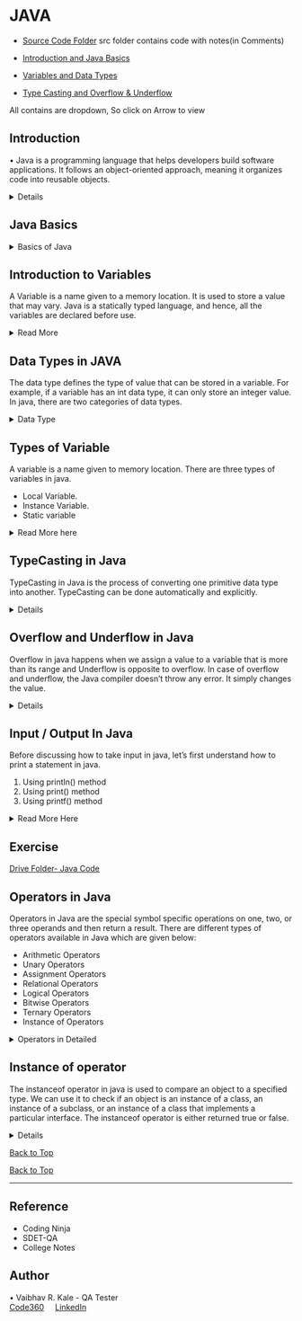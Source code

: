 # JAVA

- [Source Code Folder](https://github.com/vk0708/Java-For-Automation-Tester/tree/main/src)
	src folder contains code with notes(in Comments)
  
- [Introduction and Java Basics](README.md#Introsuction)

- [Variables and Data Types](README.md##IntroductiontoVariables)

- [Type Casting and Overflow & Underflow](README.md##TypeCastinginJava)

All contains are dropdown, So click on Arrow to view

## Introduction
• Java is a programming language that helps developers build software applications. It follows 
an object-oriented approach, meaning it organizes code into reusable objects.

<details>

### Types of Programming Languages
Programming languages can be grouped based on how they're structured:

1. Structured Programming Languages:
    o Examples: C, Python
    o These languages use a logical flow of commands.
    
2. Object-Based Programming Languages:
    o Examples: Visual Basic (VB), VBScript, Python
    o They support some object-oriented programming (OOP) ideas like classes and objects, but not inheritance.
    
3. Object-Oriented Programming (OOP) Languages:
    o Examples: C++, Java, C#, Python
    o These languages support all OOP concepts.

###  OOP (Object Oriented Programming) Concepts
1. Class
2. Object
3. Polymorphism
4. Inheritance
5. Abstraction
6. Encapsulation
</details>

## Java Basics 
<details>

<summary>Basics of Java</summary>
### Java Features

1. Platform Independent: Java can run on any device with Java Runtime Environment (JRE), 
making it versatile.

2. Case Sensitive: Java treats uppercase and lowercase letters as different (e.g., a is not the 
same as A).

### Java Components

1. JDK (Java Development Kit): Tools for developing Java applications.
2. JRE (Java Runtime Environment): Needed to run Java applications.
3. JVM (Java Virtual Machine): Runs the Java code on your device.

### Core Java vs. Advanced Java

• Core Java: Focuses on the basics (Java SE).
• Advanced Java: Covers more specialized topics (Java EE), like web services and databases.

### Java Versions

• JDK 8: Created by Sun Microsystems, now managed by Oracle.
• Latest Version: JDK 22.
• Recommended Version: JDK 11+ for most uses.
• Java Distributions:
    o Community Edition: Free and open-source (OpenJDK).
    o Licensed Edition: Commercial with long-term support (Oracle JDK).

### JDK Download & Installation (Refer the installation document)

• Download and Install JDK
• Set Java Path inside environment variables
• Verify Installation inside command prompt
Eclipse IDE Download & Installation (Refer the installation document)
• Download Eclipse IDE and install it.
• Launch eclipse and create new java project.

### Setting Up a Java Project in Eclipse

1. Create a New Java Project: File → New → Java Project
2. Create a New Package: Right-click on src → New → Package
3. Create a New Class: Right-click on the package → New → Class

### Java Naming Conventions

1. Start with an uppercase letter (e.g., MyClass).
2. Class names shouldn't begin with numbers.
3. Underscores (_) are allowed in class names.
4. Avoid using special characters.
5. Numbers are allowed but not as the first character.

### Comments in Java

• Single-Line Comment: // This is a comment
• Multi-Line Comment: /* This is a multi-line comment */

### Keyboard Shortcuts

• Auto-Complete System Output: Type Syso then press Ctrl + Space (or CMD + Space on Mac).
• Single-Line Comment: Press Ctrl + /
• Multi-Line Comment: Press Ctrl + Shift + /

[Back to Top](README.md#java)

</details>

## Introduction to Variables

A Variable is a name given to a memory location. It is used to store a value that may vary. Java is a statically typed language, and hence, all the variables are declared before use.  

<details>
<summary>Read More</summary>

### Variable Declaration
In Java, we can declare variables as follows:

type: Type of the data that can be stored in this variable. It can be int, float, double, etc.
name: Name given to the variable.
data_type variable_name;

Example: int x;

In this way, we can only create a variable in the memory location. Currently, it doesn’t have any value. We can assign the value in this variable by using two ways:
• By using variable initialization.
• By taking input
Here, we have discussed only the first way, i.e. variable initialization. We will discuss the second way later.

data_type variable_name = value;
Example: int x = 10;

### Java Keywords:
 
Keywords in Java are also known as reserved words. These are the predefined words therefore they can’t be used as a variable name. If we will use keywords as a variable name, the result will be a compile-time error. The list of all the Java Keywords is given below.

[Back to Top](README.md#java)
</details>

## Data Types in JAVA
The data type defines the type of value that can be stored in a variable. For example, if a variable has an int data type, it can only store an integer value. In java, there are two categories of data types.

<details>
<summary>Data Type</summary>


1. Primitive Data Type: A primitive data type is predefined by the language and is named by a keyword or reserved keyword. There are eight types of primitive data types in java such as boolean, char, int, short, byte, long, float, and double.
- boolean: boolean data type specifies only one bit of information and it is used to store only two possible values either true or false.
- byte: byte data type is 8 bit signed two’s complement integer. Its value lies between -128 to 127. It has a minimum value of -128 and a maximum value of 127 (inclusive). The byte data type is most commonly used to save memory in large arrays.
- short: short data type is a 16-bit signed two’s complement integer. It can hold any number between -32768 to 32767 (inclusive). Like byte data type, it is commonly used to save memory in large arrays.
- int: int data type is 32-bit signed two’s complement integer. It can hold the number between -2,147,483,648 to 2,147,483,648. The default value of the int data type is 0.
long: long data type is 64-bit two’s complement integer. It can hold the number between -2^63 to 2^63-1. The default value of long data type is 0.
- float: float data type is used to store floating-point numbers. The float data type is a single-precision 32-bit IEEE 754 floating-point. It can hold 6 to 7 decimal digits. It is recommended to use float instead of double if you need to save memory in large arrays of floating-point numbers. The default value of float is 0.0f.
- double: double data type is generally used to store decimal values. The double data type is a double-precision 64-bit IEEE 754 floating-point. For decimal values, this data type is generally the default choice. The default value of double is 0.0d.
- char: The char data type is used to store characters. The char data type is a single 16-bit Unicode character. 
 

2. Non-Primitive Data Type: Non-Primitive data type refers to the objects. ArrayList and String are some of the examples of Non-Primitive data type. We will discuss the Non-Primitive data type later. 

Example
```java
// Primitive Data Types
int price = 5000;                               // Integer Value
float rateOfInterest = 5.99f;                   // Floating point number
char ch = 'a';                                  // Character

// Non-Primitive Data Types
String str = "Coding Ninjas";                   // String
```
[Back to Top](README.md#java)

</details>

## Types of Variable

A variable is a name given to memory location. There are three types of variables in java.

- Local Variable.
- Instance Variable.
- Static variable

<details>
<summary>
Read More here
</summary>

1. Local Variables: A variable that is defined inside a block, method body, or constructor is called a local variable. These variables are created when the methods are called and they get destroyed when the methods are executed and return to the caller. 
The initialization of the local variable is mandatory. If you don’t initialize the variable before use, the compiler will give a compile-time error.

```java
public class Addition {
   
   // Function to add two numbers
   public void add() {
      // Local variables
      int a = 10;
      int b = 20;
      int c = a + b;
      
      // Printing the sum
      System.out.println(c);
   }

   // Driver Code
   public static void main(String args[]) {
      // Creating an object of Addition class
      Addition obj = new Addition();
      // Function Call
      obj.add();
   }
}
```
 2. Instance Variables: A variable that is declared inside the class but outside the method body, block, or constructor is known as an instance variable. It is a non-static variable. These variables are created when an instance (object) of the class is created and are destroyed when the object is destroyed. Initialization of the instance variable is not mandatory. Even If you don’t initialize the instance variable, it has a default value in it. Instance variables can be accessed only by creating the object of the class.
 
```java
class Student {

	// These are instance variables
	// these are declared inside the 
	// class but outside the method body
	String name;
	int rollno;
}

public class StudentRecords {
	public static void main(String args[]) {
      	// Creating Student class object
    	Student obj = new Student();

       // Assigning values in the variables
    	obj.name = "Ram";
    	obj.rollno = 10;

      	// Printing name and rollno
    	System.out.println(obj.name);
    	System.out.println(obj.rollno);
	}
}
```

3. Static Variables: A variable that is declared as static is known as a static variable. It is also known as a class variable. These variables are created at the beginning of the program execution and destroyed automatically when the program execution ends. We can create only a single copy of a static variable. To access the static variables, we don’t need to create the object of the class. We can simply access the static variable as
 ```java
 class Student { 
 
	// static variables 
	public static int rollno; 
	public static String name = "Ram"; 
} 

public class StudentDemo { 
	public static void main(String args[]) 
	{ 
		// accessing static variable without creating object 
		Student.rollno = 10; 
		System.out.println(Student.name + " 's rollno is :" + Student.rollno); 
	} 
} 
 ```
[Back to Top](README.md#java)

</details>

## TypeCasting in Java

TypeCasting in Java is the process of converting one primitive data type into another. TypeCasting can be done automatically and explicitly. 

<details>

When we assign the value of one data type to another data type, then there is a chance that two data types might not be compatible with each other. The Java compiler will automatically perform the conversion if the data types are consistent. This type of conversion is known as Automatic Type Conversion. If the java compiler cannot perform the conversion automatically, they need to be cast explicitly. 

There are two types of TypeCasting in Java.

• Widening or Automatic Type Conversion.

• Narrowing or Explicit Type Conversion.

1. Widening or Automatic Type Conversion: When we assign a value of a smaller data type to a large data type, this process is known as Widening Type Casting. It is also known as Automatic Type Conversion because the Java compiler will perform the conversion automatically. This can happen only when the two data types are compatible. 

```java
byte -> short -> int -> long -> float -> double ( Widening or Automatic Type Conversion)
 ```
### Example 
```java
public class WideningConversation {
    public static void main(String args[]) {

        // Automatic Type Conversion.
        int i = 2147483647; // Int max value in java.
        long l = i; // Automatically converted to long, now we can extend l's value.
        l = l + 1;
        double d = l; // Automatically converted to double.
        System.out.println("Int value : " + i);
        System.out.println("Long value : " + l);
        System.out.println("Double value : " + d);
    }
}

## Output:
Int value : 2147483647
Long value : 2147483648
Double value : 2.147483648E9
```
1. Narrowing or Explicit Type Conversion: When we assign a value of a large data type to a small data type, the process is known as Narrowing Type Casting. This can’t be done automatically. We need to convert the type explicitly. If we don’t perform casting, the java compiler will give a compile-time error. 
```java
double -> float -> long -> int -> short -> byte  ( Narrowing or Explicit Type Conversion)
```
### Example:
```java
public class ExplicitConversation {
	public static void main(String args[]) {

		// Explicit Type Conversion
		double d = 25.123;
		int i = (int) d;
		byte b = (byte) i;
		System.out.println("Double value : " + d);
		System.out.println("Int value : " + i);
		System.out.println("Byte value : " + b);
	}
}

## Output
Double value : 25.123
Int value : 25
Byte value : 25
```
</details>

## Overflow and Underflow in Java

Overflow in java happens when we assign a value to a variable that is more than its range and Underflow is opposite to overflow. In case of overflow and underflow, the Java compiler doesn’t throw any error. It simply changes the value. 

<details>
For example, in the case of an int variable, its size is 4 bytes or 32 bits. The maximum value of int data type is 2,147,483,647  (Integer.MAX_VALUE) and after incrementing 1 on this value, it will return -2,147,483,648 (Integer.MIN_VALUE). This is known as overflow. The minimum value of int data type is -2,147,483,648  (Integer.MIN_VALUE) and after decrementing 1 on this value, it will return 2,147,483,647 (Integer.MAX_VALUE). This is known as underflow in Java.

Example:
```java
public class OverflowExample {
	public static void main(String args[]) {	
		// Overflow
		int overFlow = 2147483647;
		System.out.println(“Overflow : “ + (overFlow + 1));         
		
		// Underflow
		int underFlow = -2147483648;
		System.out.println(“Underflow : “ + (underFlow - 1));     	
 	}
}

- Output:
Overflow : -2147483648
Underflow : 2147483647
```
</details>

## Input / Output In Java
Before discussing how to take input in java, let’s first understand how to print a statement in java. 

1. Using println() method <br>
2. Using print() method <br>
3. Using printf() method

<details>
<summary>Read More Here</summary>

### 1.Using println() method: 
In java, we usually use println() method to print the text on the console. The text is passed as the parameter to this method in the form of string. This method prints the text on the console, and after printing the text, the cursor remains at the start of the next line at the console. The next printing takes place from the next line.<br>
Example:
```java
System.out.println(“Vaibhav”);
System.out.println(“Kale”);
#Output:
Vaibhav
Kale
```

### 2. Using print() method: 
In java, we usually use print() method to print the text on the console. The text is passed as the parameter to this method in the form of string. This method prints the text on the console, and after printing the text, the cursor remains at the end of the text at the console. The next printing takes place from just here.<br>
Example:
```java
System.out.print(“Vaibhav”);
System.out.print(“Kale”);
# Output:
VaibhavKale
```

### 3.Using printf() method: 
The printf() method in java is used to print formatted data on the console. The print() and println() method take single arguments, but printf() method may take multiple arguments.<br>
Example:
```java
// this will print upto 2 decimal places
System.out.printf(“"Formatted with precision: PI = %.2f\n", Math.PI”);

// Automatically appends Zeros to the 
// rightmost part of the decimal
float n = 5.2f;
System.out.printf(“Formatted to specific width: n = %.4f\n", n”);

Output:
Formatted with precision: PI = 3.14
Formatted to specific width: n = 5.2000
```
### Other Example:
```java
public class Test {
	public static void main(String args[]) {
		int age = 21;
		String firstName = "King";
		String lastName = "Kong";

		System.out.println("My name is " + firstName + " " + lastName);
		System.out.println("My age is " + age);
	}
}
** Output:
My name is King Kong
My age is 21
```

## Taking input in java
In Java, there are mainly two ways to get the input from the user.
- Using Scanner class
- Using BufferedReader class

### 1. Using Scanner class: 
Scanner is a class in java that is used to take input from the user. It is present in the java.util package. Scanner class is one of the most preferable ways to take input from the user. This class is used to read the input of primitive types such as int, double, long, etc. and String. You need to import the java.util package before using the Scanner class.

Methods of Scanner class in Java:<br>
![image](https://github.com/user-attachments/assets/7d875c54-a6b6-4575-918e-d084d60ce6f9)

Example 1: Taking int value from the user
```java
import java.util.Scanner;
class TakingInputFromUser {
     public static void main(String argo[]) {
 
            // Creating an object of Scanner class
            Scanner sc = new Scanner(System.in);
 
            // Read integer value from the user
            System.out.println(“Enter first number :”);
            int a = sc.nextInt();
 
            System.out.println(“Enter second number :”);
            int b = sc.nextInt();
 
          // Adding two values
          int c = a + b;
 
         // Printing the sum
         System.out.println(“Sum is : “ +c);
    }
}

## Output:
Enter first number : 10
Enter second number : 20
Sum is : 30
```
Example 2: Taking String from the user
```java
import.java.util.Scanner;
class TakingInputFromUser {
      public static void main(String arg[]) {
             Scanner sc = new Scanner(System.in);
             System.out.println(“Enter a String : “);
             // Read a string from the user
             String str = sc.nextLine();
             System.out.println(“Your entered string is : “ + str);
    }
}
```
</details>

## Exercise
[Drive Folder- Java Code](https://drive.google.com/drive/folders/13RLZ635Pk6msN_tWA2gGjXme3wLFthBh?usp=sharing)

## Operators in Java
Operators in Java are the special symbol specific operations on one, two, or three operands and then return a result. There are different types of operators available in Java which are given below:

- Arithmetic Operators
- Unary Operators
- Assignment Operators
- Relational Operators
- Logical Operators
- Bitwise Operators
- Ternary Operators
- Instance of Operators

<details>
<summary>Operators in Detailed</summary>

### Arithmetic Operators
Arithmetic Operators in Java are used to perform mathematical operations, i.e. Addition, Subtraction, Multiplication, and Division etc. The basic arithmetic operators in Java are given below:

- Addition Operator (+) : It is used to add two numbers.
- Subtraction Operator (-) : It is used to subtract two numbers.
- Multiplication Operator (*) : It is used to multiply two numbers.
- Division Operator (/) : It is used to divide two numbers.
- Modulus Operator (%) : It is used to return the remainder of the division operation.

```java
public class ArithmeticOperators {
   public static void main(String args[]) {
      
      // Taking two numbers
      int a = 50;
      int b = 20;
   
      // Performing addition operation
      System.out.println(“Addition of “ +a+ “ and” +b+ “ is : “ +(a+b));

      // Performing subtraction operation
      System.out.println(“Subtraction of “ +a+ “ and” +b+ “ is : “ +(a-b));

      // Performing multiplication operation
      System.out.println(“Multiplication of “ +a+ “ and” +b+ “ is : “ +(a*b));

      // Performing division operation
      System.out.println(“Division of “ +a+ “ and” +b+ “ is : “ +(a/b));

      // Performing modulus operation
      System.out.println(“Modulus of “ +a+ “ and” +b+ “ is : “ +(a%b));
   }
}

Output:
Addition of 50 and 20 is : 70
Subtraction of 50 and 20 is : 30
Multiplication of 50 and 20 is : 1000
Division of 50 and 20 is : 2
Modulus of 50 and 20 is : 10

```
<hr>

### Unary Operators
 Unary Operators in Java are the types of operators that require only one operand. They form various operations on single operands such as incrementing or decrementing the value by one, negation of an expression, or inverting the value of a boolean. Let’s understand the various unary operators with an example.

#### Unary minus operator (-): 
This operator can be used to convert a negative value into a positive value or positive value into a negative value.
```java
      int num1 = 10;
       num1 = -num1;
       System.out.println(“Negative Value : “ +num1);
       
Output: Negative Value : -10
```
#### Unary NOT Operator (!): 
This operator is used to convert the true to false and vice versa.
```java
// Using unary NOT operator.
       System.out.println(“!(a < b) = “ + !(a < b));
```
#### Increment Operator (++): 
This operator is used to increment the value by 1, There are two types of increment operator

1. Post-increment operator: Post increment operator is used to increment the value of the variable after it has been evaluated for use in the expression.

2. Pre-increment operator: Pre increment operator is used to increment the value of the variable before it’s evaluated in the expression.

#### Decrement Operator (--): 
This operator is used to decrement the value by 1. There are two types of decrement operators.

1. Post-decrement operator: Post decrement operator is used to decrement the value of the variable after it has been evaluated for use in the expression.

2. Pre-decrement operator: Pre decrement operator is used to decrement the value of the variable before it’s evaluated in the expression. 

#### Bitwise Complement (~): 
This operator is used to return the one’s complement representations of the input value.i.e, with all bits inverted, which means it makes every 0 to 1, and every 1 to 0. 

<hr>

### Assignment Operators
The Assignment operators are used to assign a value to the variable. In Java, we can use many assignment operators. These are explained below:

#### 1) +=: 
This assignment operator is used to add the left operand with the right operand and then assigning it to a variable on the left.<br>
- int num = 10;  <br>
      num += 20;

#### 2) -=: 
This assignment operator is used to subtract the left operand with the right operand and then assign it to a variable on the left. <br>
- num -= 10;

#### 3) *=: 
This assignment operator is used to multiply the left operand with the right operand and then assign it to a variable on the left.
- num *= 5;

#### 4) /=: 
This assignment operator is used to divide the left operand with the right operand and then assign it to a variable on the left. <br>
- num /= 2;

#### 5) %=: 
This assignment operator is used to modulo the left operand with the right operand and then assign it to a variable on the left. <br>
- num %= 2;

<hr>

### Relational Operators
The Relational operators are used to check the relationship between two operands. This operator is also called a comparison operator because it is used to make a comparison between two operands. The result of these operators is always boolean value. These operators are used in if statements and loops. There are many types of relational operators, which are given below:

#### i) Equal to operator (==): 
This operator is used to check whether the two operands are equal or not. If they are equal, it returns true; otherwise, it returns false.

#### ii) Not Equal to operator (!=): 
This operator is used to check whether the two operands are equal or not. It returns true(1) if the left operand is not equal to the right operand; otherwise, it returns false(0).

#### iii) Greater than operator (>): 
This operator is used to check whether the first operand is greater than the second operand or not. It returns true(1) if the first operand is greater than the second operand and false(0) if not.

#### iv) Greater than equal to the operator (>=): 
This operator is used to check whether the first operand is greater than or equal to the second operand or not. It returns true(1) if the first operand is greater than or equal to the second operand; otherwise, it returns false(0).

#### v) Less than operator (<): 
This operator is used to check whether the first operand is less than the second operand or not. It returns true(1) if the first operand is less than the second operand else returns false(0).

#### vi) Less than or equal to operator (<=): 
This operator is used to check whether the first operand is less than or equal to the second operand or not. It returns true(1) if the first operand is less than or equal to the second operand; else, return false(0).
<hr>

### Logical Operators:
These operators are used to perform logical operations such as OR, AND, and NOT operation. It operates on two boolean values, which return true or false as a result. There are three types of Logical Operators in Java:

#### i) Logical AND operator (&&): 
This operator returns true(1), if both the conditions are true else returns false(0). 

#### ii) Logical OR operator (||): 
This operator returns true(1) if any one of the conditions is true. 

#### iii) Logical NOT operator (!): 
This operator is used to reverse the operand’s value. If the operand’s value is true, it returns false(0), and if the value of the operand is false, it returns true(1).
<hr>

### Bitwise Operators
 The Bitwise operators are used to perform bit manipulation on numbers. There are various types of Bit operators that are used in Java.
 
#### i) Bitwise AND operator (&):  
It takes two numbers as operands and does AND on every bit of two numbers. The result of AND is 1 only if both bits are 1. Mind that the commutative property holds true here.
That is,<br>
              1 & 1 = 1 <br>
              1 & 0 = 0 

Example:
```java
int a = 6;
      int b = 7;
 
      // Binary representation of 6 is 0110
      // Binary representation of 7 is 0111
      // Result is                     0110 = 6
      System.out.println(“a & b = “ + (a & b));
```

#### ii) Bitwise OR operator (|):  
It takes two numbers as operands and does OR on every bit of two numbers. The result of OR is 1 if any of the two bits is 1. Mind that the commutative property holds true here.
That is,<br>
              1 | 1 = 1<br>
              1 | 0 = 1<br>
              0 | 0 = 0 

#### iii) Bitwise NOT operator (~): 
It takes one number and inverts all bits of it.
    That is,<br>
              ~1 = 0<br>
              ~0 = 1           

#### iv) Bitwise XOR  operator (^):  
It takes two numbers as operands and does XOR on every bit of two numbers. The result of XOR is 1 if the two bits are different. Mind that the commutative property holds true here.That is,<br>
              1 XOR 1 = 0. <br>
              1 XOR 0 = 1. <br>
              0 ^ 0 = 0 
              
#### v) Left shift operator (<<): 
It takes two numbers, the left shift operator shifts the bits of the first operand, the second operand decides the number of places to shift.

#### vi) Right shift operator (>>): 
It takes two numbers; the right shift operator shifts the bits of the first operand, the second operand decides the number of places to shift.

NOTE: The left shift and right shift operators should not be used for negative numbers. If any of the operands is a negative number, it results in undefined behaviour. For example results of both -1 << 1 and 1 << -1 is undefined. Also, if the number is shifted more than the integer’s size, the behaviour is undefined. For example, 1 << 33 is undefined if integers are stored using 32 bits.

#### vii) Unsigned Right shift operator ( >>>): 
This operator is used to shift the bits of the number to the right and fills 0 in the void spaces that are left as a result. The leftmost bit is set to be 0.
<hr>

### Ternary Operator
Java Ternary operator is also known as the conditional operator: This operator is the only conditional operator in java that takes three operands. We can use ternary operator in place of if-else statement or even switch statement. The syntax of the ternary operator is shown below:
```java
variable = expression1 ? expression2 : expression3

// Example:
int a = 50;
      int b = 100;
      int minimum;

      // Printing the value of a and b
      System.out.println(“First Number = “ + a);
      System.out.println(“Second Number = “ + b);
     
      // Find the minimum number 
      minimum = (a < b) ? a : b;
      
     // Printing the minimum number
     System.out.println(“Minimum Number = “ + minimum);
 ```
Here, if expression1 is true then expression2 is evaluated, else expression3 is evaluated.

[Back to Top](README.md#java)

</details>

## Instance of operator
The instanceof operator in java is used to compare an object to a specified type. We can use it to check if an object is an instance of a class, an instance of a subclass, or an instance of a class that implements a particular interface. The instanceof operator is either returned true or false. 

<details>
Example: 

```java
public class InstanceOfExample {
   public static void main(String args[]) {
      // Creating the objects of parent
      // and the child class
      ParentClass obj1 = new ParentClass();  
      ChildClass obj2 = new ChildClass();

      // Comparing the object to a specified type
      System.out.println("obj1 is instance of ParentClass = " + (obj1 instanceof ParentClass));
      System.out.println("obj1 is instance of ChildClass = " +  (obj1 instanceof ChildClass));
      System.out.println("obj1 is instance of MyInterface = " + (obj1 instanceof MyInterface));
      System.out.println("obj2 is instance of ParentClass = " + (obj2 instanceof ParentClass));
      System.out.println("obj2 is instance of ChildClass = " +  (obj2 instanceof ChildClass));
      System.out.println("obj2 is instance of MyInterface = " + (obj2 instanceof MyInterface));
  }
}

// Creating parent class
class ParentClass {
}

// Creating an interface
interface MyInterface {
}

// Creating child class
class ChildClass extends ParentClass implements MyInterface {
}

cmd>
obj1 is instance of ParentClass = true
obj1 is instance of ChildClass = false
obj1 is instance of MyInterface = false
obj2 is instance of ParentClass = true
obj2 is instance of ChildClass = true
obj2 is instance of MyInterface = true
```
Note: In the case of null value, it returns false because null is not an instance of anything. Let’s look at an example:
Example:  

```java
public class InstanceOfOperator {
   public static void main(String args[]) {
   
      // Creating an object of class
      // and assigning it with null.
      InstanceOfOperator obj = null;

      // Returns false
      System.out.println(obj instanceof InstanceOfOperator);
  }
}

Output:
false
```
</details>

[Back to Top](README.md#java)

[Back to Top](README.md#java)
<hr>

## Reference
- Coding Ninja
- SDET-QA
- College Notes

## Author 

• Vaibhav R. Kale - QA Tester<br>
[Code360](https://www.naukri.com/code360/profile/CoderVK) &nbsp; &nbsp;
[LinkedIn](https://www.linkedin.com/in/vaibhav-kale)


